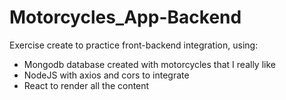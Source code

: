 # Motorcycles_App-Backend
Exercise create to practice front-backend integration, using:
* Mongodb database created with motorcycles that I really like
* NodeJS with axios and cors to integrate
* React to render all the content
